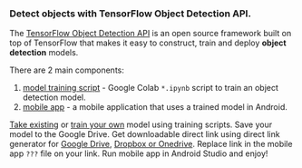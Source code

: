 ### Detect objects with TensorFlow Object Detection API.
The [TensorFlow Object Detection API](https://github.com/tensorflow/models/tree/master/research/object_detection)
is an open source framework built on top of TensorFlow that makes it easy to construct,
train and deploy **object detection** models.

There are 2 main components:
   01. [model training script](01_training_script) - 
       Google Colab `*.ipynb` script to train an object detection model.
   02. [mobile app](02_mobile_app) -
       a mobile application that uses a trained model in Android.

[Take existing]() or [train your own]() model using training scripts.
Save your model to the Google Drive.
Get downloadable direct link using direct link generator for
[Google Drive](https://www.wonderplugin.com/online-tools/google-drive-direct-link-generator),
[Dropbox or Onedrive](https://syncwithtech.blogspot.com/p/direct-download-link-generator.html).
Replace link in the mobile app `???` file on your link.
Run mobile app in Android Studio and enjoy!
